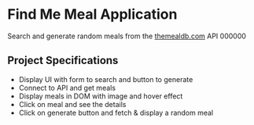 # Find Me Meal Application

Search and generate random meals from the [themealdb.com](https://www.themealdb.com) API 000000

## Project Specifications

- Display UI with form to search and button to generate
- Connect to API and get meals
- Display meals in DOM with image and hover effect
- Click on meal and see the details
- Click on generate button and fetch & display a random meal
